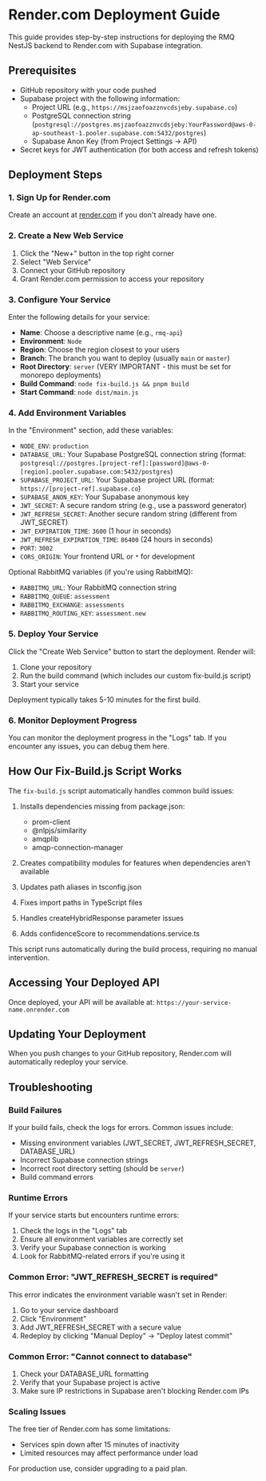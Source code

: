 # Render.com Deployment Guide

This guide provides step-by-step instructions for deploying the RMQ NestJS backend to Render.com with Supabase integration.

## Prerequisites

- GitHub repository with your code pushed
- Supabase project with the following information:
  - Project URL (e.g., `https://msjzaofoazznvcdsjeby.supabase.co`)
  - PostgreSQL connection string (`postgresql://postgres.msjzaofoazznvcdsjeby:YourPassword@aws-0-ap-southeast-1.pooler.supabase.com:5432/postgres`)
  - Supabase Anon Key (from Project Settings → API)
- Secret keys for JWT authentication (for both access and refresh tokens)

## Deployment Steps

### 1. Sign Up for Render.com

Create an account at [render.com](https://render.com/) if you don't already have one.

### 2. Create a New Web Service

1. Click the "New+" button in the top right corner
2. Select "Web Service"
3. Connect your GitHub repository
4. Grant Render.com permission to access your repository

### 3. Configure Your Service

Enter the following details for your service:

- **Name**: Choose a descriptive name (e.g., `rmq-api`)
- **Environment**: `Node`
- **Region**: Choose the region closest to your users
- **Branch**: The branch you want to deploy (usually `main` or `master`)
- **Root Directory**: `server` (VERY IMPORTANT - this must be set for monorepo deployments)
- **Build Command**: `node fix-build.js && pnpm build`
- **Start Command**: `node dist/main.js`

### 4. Add Environment Variables

In the "Environment" section, add these variables:

- `NODE_ENV`: `production`
- `DATABASE_URL`: Your Supabase PostgreSQL connection string (format: `postgresql://postgres.[project-ref]:[password]@aws-0-[region].pooler.supabase.com:5432/postgres`)
- `SUPABASE_PROJECT_URL`: Your Supabase project URL (format: `https://[project-ref].supabase.co`)
- `SUPABASE_ANON_KEY`: Your Supabase anonymous key
- `JWT_SECRET`: A secure random string (e.g., use a password generator)
- `JWT_REFRESH_SECRET`: Another secure random string (different from JWT_SECRET)
- `JWT_EXPIRATION_TIME`: `3600` (1 hour in seconds)
- `JWT_REFRESH_EXPIRATION_TIME`: `86400` (24 hours in seconds)
- `PORT`: `3002`
- `CORS_ORIGIN`: Your frontend URL or `*` for development

Optional RabbitMQ variables (if you're using RabbitMQ):
- `RABBITMQ_URL`: Your RabbitMQ connection string
- `RABBITMQ_QUEUE`: `assessment`
- `RABBITMQ_EXCHANGE`: `assessments`
- `RABBITMQ_ROUTING_KEY`: `assessment.new`

### 5. Deploy Your Service

Click the "Create Web Service" button to start the deployment. Render will:

1. Clone your repository
2. Run the build command (which includes our custom fix-build.js script)
3. Start your service

Deployment typically takes 5-10 minutes for the first build.

### 6. Monitor Deployment Progress

You can monitor the deployment progress in the "Logs" tab. If you encounter any issues, you can debug them here.

## How Our Fix-Build.js Script Works

The `fix-build.js` script automatically handles common build issues:

1. Installs dependencies missing from package.json:
   - prom-client
   - @nlpjs/similarity
   - amqplib
   - amqp-connection-manager

2. Creates compatibility modules for features when dependencies aren't available
3. Updates path aliases in tsconfig.json
4. Fixes import paths in TypeScript files
5. Handles createHybridResponse parameter issues
6. Adds confidenceScore to recommendations.service.ts

This script runs automatically during the build process, requiring no manual intervention.

## Accessing Your Deployed API

Once deployed, your API will be available at:
`https://your-service-name.onrender.com`

## Updating Your Deployment

When you push changes to your GitHub repository, Render.com will automatically redeploy your service.

## Troubleshooting

### Build Failures

If your build fails, check the logs for errors. Common issues include:

- Missing environment variables (JWT_SECRET, JWT_REFRESH_SECRET, DATABASE_URL)
- Incorrect Supabase connection strings
- Incorrect root directory setting (should be `server`)
- Build command errors

### Runtime Errors

If your service starts but encounters runtime errors:

1. Check the logs in the "Logs" tab
2. Ensure all environment variables are correctly set
3. Verify your Supabase connection is working
4. Look for RabbitMQ-related errors if you're using it

### Common Error: "JWT_REFRESH_SECRET is required"

This error indicates the environment variable wasn't set in Render:
1. Go to your service dashboard
2. Click "Environment"
3. Add JWT_REFRESH_SECRET with a secure value
4. Redeploy by clicking "Manual Deploy" → "Deploy latest commit"

### Common Error: "Cannot connect to database"

1. Check your DATABASE_URL formatting
2. Verify that your Supabase project is active
3. Make sure IP restrictions in Supabase aren't blocking Render.com IPs

### Scaling Issues

The free tier of Render.com has some limitations:

- Services spin down after 15 minutes of inactivity
- Limited resources may affect performance under load

For production use, consider upgrading to a paid plan. 